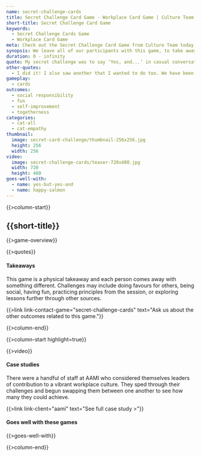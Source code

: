 ```yaml
---
name: secret-challenge-cards
title: Secret Challenge Card Game - Workplace Card Game | Culture Team
short-title: Secret Challenge Card Game
keywords:
  - Secret Challenge Cards Game
  - Workplace Card Game
meta: Check out the Secret Challenge Card Game from Culture Team today. This workplace card game has no time limit & can be enjoyed in an employees own time.
synopsis: We leave all of our participants with this game, to take away and play in their own time. Take the spirit of the session back to your desk. Achieve a secret challenge in your own time and share the challenge with others.
duration: 0 - infinity
quote: My secret challenge was to say ‘Yes, and...’ in casual conversation. I have smashed this a few times already.
other-quotes:
  - I did it! I also saw another that I wanted to do too. We have been swapping cards.
gameplay: 
  - cards
outcomes:
  - social responsibility
  - fun
  - self-improvement
  - togetherness
categories:
  - cat-all
  - cat-empathy
thumbnail: 
  image: secret-card-challenge/thumbnail-256x256.jpg
  height: 256
  width: 256
video:
  image: secret-challenge-cards/teaser-720x480.jpg
  width: 720
  height: 480
goes-well-with:
  - name: yes-but-yes-and
  - name: happy-salmon
---
```

{{>column-start}}

## {{short-title}}

{{>game-overview}}

{{>quotes}}

#### Takeaways

This game is a physical takeaway and each person comes away with something different. Challenges may include doing favours for others, being social, having fun, practicing principles from the session, or exploring lessons further through other sources.

{{>link link-contact-game="secret-challenge-cards" text="Ask us about the other outcomes related to this game."}}

{{>column-end}}

{{>column-start highlight=true}}

{{>video}}

#### Case studies

There were a handful of staff at AAMI who considered themselves leaders of contribution to a vibrant workplace culture. They sped through their challenges and begun swapping them between one another to see how many they could achieve.

{{>link link-client="aami" text="See full case study >"}}

#### Goes well with these games

{{>goes-well-with}}

{{>column-end}}
